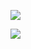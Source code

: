![](https://github-readme-stats.vercel.app/api?username=unm4sked-bit&theme=dark)

![](https://github-readme-stats-eight-theta.vercel.app/api/top-langs/?username=unm4sked-bit&layout=compact&theme=dark)
